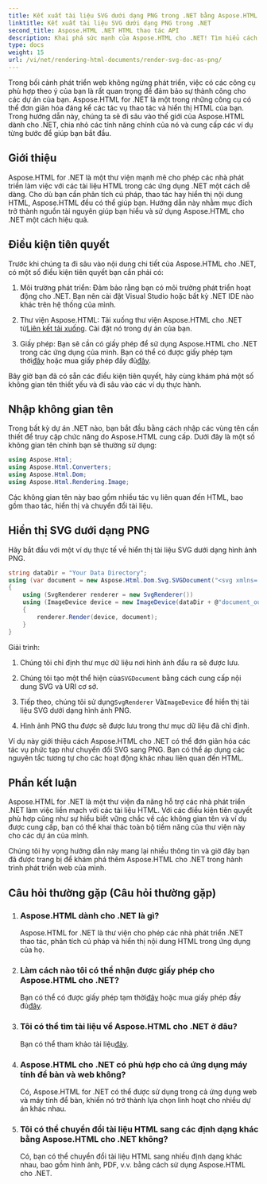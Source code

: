 ```yaml
---
title: Kết xuất tài liệu SVG dưới dạng PNG trong .NET bằng Aspose.HTML
linktitle: Kết xuất tài liệu SVG dưới dạng PNG trong .NET
second_title: Aspose.HTML .NET HTML thao tác API
description: Khai phá sức mạnh của Aspose.HTML cho .NET! Tìm hiểu cách kết xuất tài liệu SVG dưới dạng PNG một cách dễ dàng. Đi sâu vào các ví dụ và câu hỏi thường gặp từng bước. Bắt đầu ngay bây giờ!
type: docs
weight: 15
url: /vi/net/rendering-html-documents/render-svg-doc-as-png/
---
```


Trong bối cảnh phát triển web không ngừng phát triển, việc có các công cụ phù hợp theo ý của bạn là rất quan trọng để đảm bảo sự thành công cho các dự án của bạn. Aspose.HTML for .NET là một trong những công cụ có thể đơn giản hóa đáng kể các tác vụ thao tác và hiển thị HTML của bạn. Trong hướng dẫn này, chúng ta sẽ đi sâu vào thế giới của Aspose.HTML dành cho .NET, chia nhỏ các tính năng chính của nó và cung cấp các ví dụ từng bước để giúp bạn bắt đầu.

## Giới thiệu

Aspose.HTML for .NET là một thư viện mạnh mẽ cho phép các nhà phát triển làm việc với các tài liệu HTML trong các ứng dụng .NET một cách dễ dàng. Cho dù bạn cần phân tích cú pháp, thao tác hay hiển thị nội dung HTML, Aspose.HTML đều có thể giúp bạn. Hướng dẫn này nhằm mục đích trở thành nguồn tài nguyên giúp bạn hiểu và sử dụng Aspose.HTML cho .NET một cách hiệu quả.

## Điều kiện tiên quyết

Trước khi chúng ta đi sâu vào nội dung chi tiết của Aspose.HTML cho .NET, có một số điều kiện tiên quyết bạn cần phải có:

1. Môi trường phát triển: Đảm bảo rằng bạn có môi trường phát triển hoạt động cho .NET. Bạn nên cài đặt Visual Studio hoặc bất kỳ .NET IDE nào khác trên hệ thống của mình.

2.  Thư viện Aspose.HTML: Tải xuống thư viện Aspose.HTML cho .NET từ[Liên kết tải xuống](https://releases.aspose.com/html/net/). Cài đặt nó trong dự án của bạn.

3.  Giấy phép: Bạn sẽ cần có giấy phép để sử dụng Aspose.HTML cho .NET trong các ứng dụng của mình. Bạn có thể có được giấy phép tạm thời[đây](https://purchase.aspose.com/temporary-license/) hoặc mua giấy phép đầy đủ[đây](https://purchase.aspose.com/buy).

Bây giờ bạn đã có sẵn các điều kiện tiên quyết, hãy cùng khám phá một số không gian tên thiết yếu và đi sâu vào các ví dụ thực hành.

## Nhập không gian tên

Trong bất kỳ dự án .NET nào, bạn bắt đầu bằng cách nhập các vùng tên cần thiết để truy cập chức năng do Aspose.HTML cung cấp. Dưới đây là một số không gian tên chính bạn sẽ thường sử dụng:

```csharp
using Aspose.Html;
using Aspose.Html.Converters;
using Aspose.Html.Dom;
using Aspose.Html.Rendering.Image;
```

Các không gian tên này bao gồm nhiều tác vụ liên quan đến HTML, bao gồm thao tác, hiển thị và chuyển đổi tài liệu.

## Hiển thị SVG dưới dạng PNG

Hãy bắt đầu với một ví dụ thực tế về hiển thị tài liệu SVG dưới dạng hình ảnh PNG.

```csharp
string dataDir = "Your Data Directory";
using (var document = new Aspose.Html.Dom.Svg.SVGDocument("<svg xmlns='http://www.w3.org/2000/svg'><circle cx='50' cy='50' r='40'/></svg>", @"c:\work\"))
{
    using (SvgRenderer renderer = new SvgRenderer())
    using (ImageDevice device = new ImageDevice(dataDir + @"document_out.png"))
    {
        renderer.Render(device, document);
    }
}
```

Giải trình:

1. Chúng tôi chỉ định thư mục dữ liệu nơi hình ảnh đầu ra sẽ được lưu.

2.  Chúng tôi tạo một thể hiện của`SVGDocument` bằng cách cung cấp nội dung SVG và URI cơ sở.

3.  Tiếp theo, chúng tôi sử dụng`SvgRenderer` Và`ImageDevice` để hiển thị tài liệu SVG dưới dạng hình ảnh PNG.

4. Hình ảnh PNG thu được sẽ được lưu trong thư mục dữ liệu đã chỉ định.

Ví dụ này giới thiệu cách Aspose.HTML cho .NET có thể đơn giản hóa các tác vụ phức tạp như chuyển đổi SVG sang PNG. Bạn có thể áp dụng các nguyên tắc tương tự cho các hoạt động khác nhau liên quan đến HTML.

## Phần kết luận

Aspose.HTML for .NET là một thư viện đa năng hỗ trợ các nhà phát triển .NET làm việc liền mạch với các tài liệu HTML. Với các điều kiện tiên quyết phù hợp cũng như sự hiểu biết vững chắc về các không gian tên và ví dụ được cung cấp, bạn có thể khai thác toàn bộ tiềm năng của thư viện này cho các dự án của mình.

Chúng tôi hy vọng hướng dẫn này mang lại nhiều thông tin và giờ đây bạn đã được trang bị để khám phá thêm Aspose.HTML cho .NET trong hành trình phát triển web của mình.

## Câu hỏi thường gặp (Câu hỏi thường gặp)

1. ### Aspose.HTML dành cho .NET là gì?
   Aspose.HTML for .NET là thư viện cho phép các nhà phát triển .NET thao tác, phân tích cú pháp và hiển thị nội dung HTML trong ứng dụng của họ.

2. ### Làm cách nào tôi có thể nhận được giấy phép cho Aspose.HTML cho .NET?
    Bạn có thể có được giấy phép tạm thời[đây](https://purchase.aspose.com/temporary-license/) hoặc mua giấy phép đầy đủ[đây](https://purchase.aspose.com/buy).

3. ### Tôi có thể tìm tài liệu về Aspose.HTML cho .NET ở đâu?
    Bạn có thể tham khảo tài liệu[đây](https://reference.aspose.com/html/net/).

4. ### Aspose.HTML cho .NET có phù hợp cho cả ứng dụng máy tính để bàn và web không?
   Có, Aspose.HTML for .NET có thể được sử dụng trong cả ứng dụng web và máy tính để bàn, khiến nó trở thành lựa chọn linh hoạt cho nhiều dự án khác nhau.

5. ### Tôi có thể chuyển đổi tài liệu HTML sang các định dạng khác bằng Aspose.HTML cho .NET không?
   Có, bạn có thể chuyển đổi tài liệu HTML sang nhiều định dạng khác nhau, bao gồm hình ảnh, PDF, v.v. bằng cách sử dụng Aspose.HTML cho .NET.
